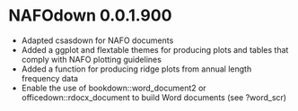 
# NAFOdown 0.0.1.900

- Adapted csasdown for NAFO documents
- Added a ggplot and flextable themes for producing plots and tables that comply with NAFO plotting guidelines
- Added a function for producing ridge plots from annual length frequency data
- Enable the use of bookdown::word_document2 or officedown::rdocx_document to build Word documents (see ?word_scr)
